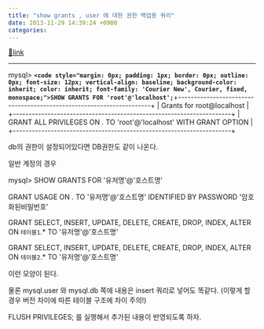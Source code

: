 ```yaml
---
title: "show grants , user 에 대한 권한 백업용 쿼리"
date: 2013-11-29 14:39:24 +0900
categories: 
---
```

[🔗link](http://www.mins01.com/mh/tech/read/851)
***


mysql&gt; **`<code style="margin: 0px; padding: 1px; border: 0px; outline: 0px; font-size: 12px; vertical-align: baseline; background-color: inherit; color: inherit; font-family: 'Courier New', Courier, fixed, monospace;">SHOW GRANTS FOR 'root'@'localhost';`**+---------------------------------------------------------------------+
| Grants for root@localhost                                           |
+---------------------------------------------------------------------+
| GRANT ALL PRIVILEGES ON *.* TO 'root'@'localhost' WITH GRANT OPTION |
+---------------------------------------------------------------------+



  
  


db의 권한이 설정되어있다면 DB권한도 같이 나온다.

  


일반 계정의 경우

mysql&gt; SHOW GRANTS FOR '유저명'@'호스트명'

  


GRANT USAGE ON *.* TO '유저명'@'호스트명' IDENTIFIED BY PASSWORD '암호화된비밀번호'                           

GRANT SELECT, INSERT, UPDATE, DELETE, CREATE, DROP, INDEX, ALTER ON `테이블1`.* TO '유저명'@'호스트명'         

GRANT SELECT, INSERT, UPDATE, DELETE, CREATE, DROP, INDEX, ALTER ON `테이블2`.* TO '유저명'@'호스트명'           



  


이런 모양이 된다.

  


물론 mysql.user 와 mysql.db 쪽에 내용은 insert 쿼리로 넣어도 똑같다. (이렇게 할 경우 버전 차이에 따른 테이블 구조에 차이 주의!)

  


FLUSH PRIVILEGES; 를 실행해서 추가된 내용이 반영되도록 하자.




